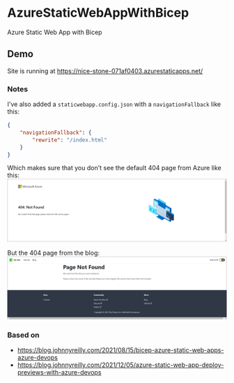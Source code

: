 # AzureStaticWebAppWithBicep
Azure Static Web App with Bicep

## Demo
Site is running at https://nice-stone-071af0403.azurestaticapps.net/

### Notes
I've also added a `staticwebapp.config.json` with a `navigationFallback` like this:
``` json
{
    "navigationFallback": {
        "rewrite": "/index.html"
    }
}
```

Which makes sure that you don't see the default 404 page from Azure like this:
![Azure 404](/resources/azure-404.png)

But the 404 page from the blog:
![Blog 404](/resources/blog-404.png)

### Based on 
- https://blog.johnnyreilly.com/2021/08/15/bicep-azure-static-web-apps-azure-devops
- https://blog.johnnyreilly.com/2021/12/05/azure-static-web-app-deploy-previews-with-azure-devops